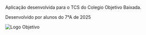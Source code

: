 Aplicação desenvolvida para o TCS do Colegio Objetivo Baixada. 

Desenvolvido por alunos do 7°A de 2025

![Logo Objetivo](https://www.objetivo.br/assets/img/logo/objetivo.svg)